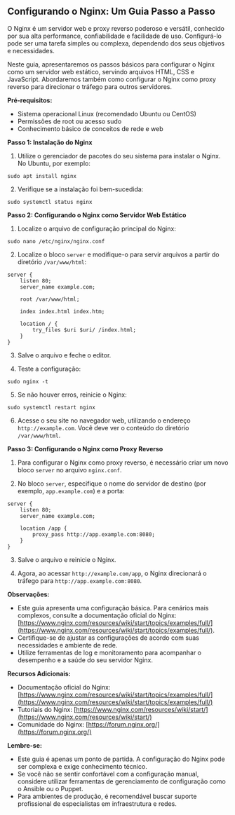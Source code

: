 ## Configurando o Nginx: Um Guia Passo a Passo

O Nginx é um servidor web e proxy reverso poderoso e versátil, conhecido por sua alta performance, confiabilidade e facilidade de uso. Configurá-lo pode ser uma tarefa simples ou complexa, dependendo dos seus objetivos e necessidades.

Neste guia, apresentaremos os passos básicos para configurar o Nginx como um servidor web estático, servindo arquivos HTML, CSS e JavaScript. Abordaremos também como configurar o Nginx como proxy reverso para direcionar o tráfego para outros servidores.

**Pré-requisitos:**

* Sistema operacional Linux (recomendado Ubuntu ou CentOS)
* Permissões de root ou acesso sudo
* Conhecimento básico de conceitos de rede e web

**Passo 1: Instalação do Nginx**

1. Utilize o gerenciador de pacotes do seu sistema para instalar o Nginx. No Ubuntu, por exemplo:

```
sudo apt install nginx
```

2. Verifique se a instalação foi bem-sucedida:

```
sudo systemctl status nginx
```

**Passo 2: Configurando o Nginx como Servidor Web Estático**

1. Localize o arquivo de configuração principal do Nginx:

```
sudo nano /etc/nginx/nginx.conf
```

2. Localize o bloco `server` e modifique-o para servir arquivos a partir do diretório `/var/www/html`:

```
server {
    listen 80;
    server_name example.com;

    root /var/www/html;

    index index.html index.htm;

    location / {
        try_files $uri $uri/ /index.html;
    }
}
```

3. Salve o arquivo e feche o editor.

4. Teste a configuração:

```
sudo nginx -t
```

5. Se não houver erros, reinicie o Nginx:

```
sudo systemctl restart nginx
```

6. Acesse o seu site no navegador web, utilizando o endereço `http://example.com`. Você deve ver o conteúdo do diretório `/var/www/html`.

**Passo 3: Configurando o Nginx como Proxy Reverso**

1. Para configurar o Nginx como proxy reverso, é necessário criar um novo bloco `server` no arquivo `nginx.conf`.

2. No bloco `server`, especifique o nome do servidor de destino (por exemplo, `app.example.com`) e a porta:

```
server {
    listen 80;
    server_name example.com;

    location /app {
        proxy_pass http://app.example.com:8080;
    }
}
```

3. Salve o arquivo e reinicie o Nginx.

4. Agora, ao acessar `http://example.com/app`, o Nginx direcionará o tráfego para `http://app.example.com:8080`.

**Observações:**

* Este guia apresenta uma configuração básica. Para cenários mais complexos, consulte a documentação oficial do Nginx: [https://www.nginx.com/resources/wiki/start/topics/examples/full/](https://www.nginx.com/resources/wiki/start/topics/examples/full/).
* Certifique-se de ajustar as configurações de acordo com suas necessidades e ambiente de rede.
* Utilize ferramentas de log e monitoramento para acompanhar o desempenho e a saúde do seu servidor Nginx.

**Recursos Adicionais:**

* Documentação oficial do Nginx: [https://www.nginx.com/resources/wiki/start/topics/examples/full/](https://www.nginx.com/resources/wiki/start/topics/examples/full/)
* Tutoriais do Nginx: [https://www.nginx.com/resources/wiki/start/](https://www.nginx.com/resources/wiki/start/)
* Comunidade do Nginx: [https://forum.nginx.org/](https://forum.nginx.org/)

**Lembre-se:**

* Este guia é apenas um ponto de partida. A configuração do Nginx pode ser complexa e exige conhecimento técnico.
* Se você não se sentir confortável com a configuração manual, considere utilizar ferramentas de gerenciamento de configuração como o Ansible ou o Puppet.
* Para ambientes de produção, é recomendável buscar suporte profissional de especialistas em infraestrutura e redes.
